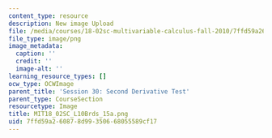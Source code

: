 ```yaml
---
content_type: resource
description: New image Upload
file: /media/courses/18-02sc-multivariable-calculus-fall-2010/7ffd59a260878d99350668055589cf17_MIT18_02SC_L10Brds_15a.png
file_type: image/png
image_metadata:
  caption: ''
  credit: ''
  image-alt: ''
learning_resource_types: []
ocw_type: OCWImage
parent_title: 'Session 30: Second Derivative Test'
parent_type: CourseSection
resourcetype: Image
title: MIT18_02SC_L10Brds_15a.png
uid: 7ffd59a2-6087-8d99-3506-68055589cf17
---
```

